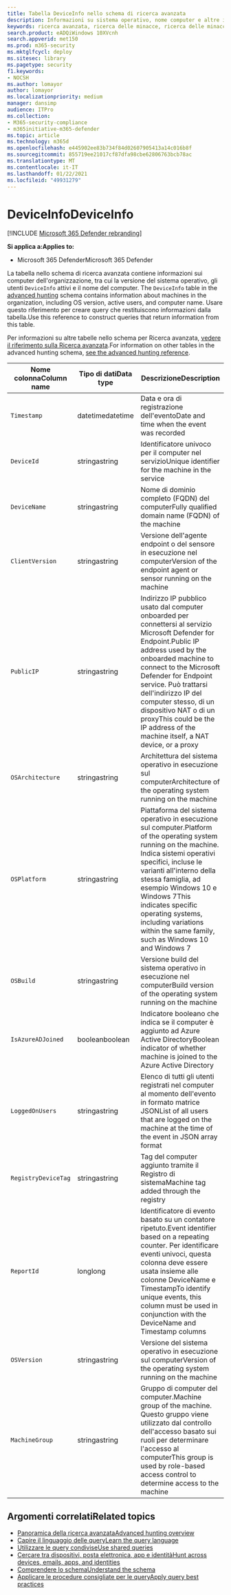 ```yaml
---
title: Tabella DeviceInfo nello schema di ricerca avanzata
description: Informazioni su sistema operativo, nome computer e altre informazioni sul computer nella tabella DeviceInfo dello schema di ricerca avanzata
keywords: ricerca avanzata, ricerca delle minacce, ricerca delle minacce informatiche, microsoft threat protection, Microsoft 365, mtp, m365, ricerca, query, telemetria, riferimento allo schema, kusto, tabella, colonna, tipo di dati, descrizione, machineinfo, DeviceInfo, dispositivo, computer, sistema operativo, piattaforma, utenti
search.product: eADQiWindows 10XVcnh
search.appverid: met150
ms.prod: m365-security
ms.mktglfcycl: deploy
ms.sitesec: library
ms.pagetype: security
f1.keywords:
- NOCSH
ms.author: lomayor
author: lomayor
ms.localizationpriority: medium
manager: dansimp
audience: ITPro
ms.collection:
- M365-security-compliance
- m365initiative-m365-defender
ms.topic: article
ms.technology: m365d
ms.openlocfilehash: e445902ee83b734f84d02607905413a14c016b8f
ms.sourcegitcommit: 855719ee21017cf87dfa98cbe62806763bcb78ac
ms.translationtype: MT
ms.contentlocale: it-IT
ms.lasthandoff: 01/22/2021
ms.locfileid: "49931279"
---
```

# <a name="deviceinfo"></a><span data-ttu-id="6c9a3-104">DeviceInfo</span><span class="sxs-lookup"><span data-stu-id="6c9a3-104">DeviceInfo</span></span>

[!INCLUDE [Microsoft 365 Defender rebranding](../includes/microsoft-defender.md)]


<span data-ttu-id="6c9a3-105">**Si applica a:**</span><span class="sxs-lookup"><span data-stu-id="6c9a3-105">**Applies to:**</span></span>
- <span data-ttu-id="6c9a3-106">Microsoft 365 Defender</span><span class="sxs-lookup"><span data-stu-id="6c9a3-106">Microsoft 365 Defender</span></span>



<span data-ttu-id="6c9a3-107">La tabella nello schema di ricerca avanzata contiene informazioni sui computer dell'organizzazione, tra cui la versione del sistema operativo, gli utenti `DeviceInfo` attivi e il nome del computer. [](advanced-hunting-overview.md)</span><span class="sxs-lookup"><span data-stu-id="6c9a3-107">The `DeviceInfo` table in the [advanced hunting](advanced-hunting-overview.md) schema contains information about machines in the organization, including OS version, active users, and computer name.</span></span> <span data-ttu-id="6c9a3-108">Usare questo riferimento per creare query che restituiscono informazioni dalla tabella.</span><span class="sxs-lookup"><span data-stu-id="6c9a3-108">Use this reference to construct queries that return information from this table.</span></span>

<span data-ttu-id="6c9a3-109">Per informazioni su altre tabelle nello schema per Ricerca avanzata, [vedere il riferimento sulla Ricerca avanzata](advanced-hunting-schema-tables.md).</span><span class="sxs-lookup"><span data-stu-id="6c9a3-109">For information on other tables in the advanced hunting schema, [see the advanced hunting reference](advanced-hunting-schema-tables.md).</span></span>

| <span data-ttu-id="6c9a3-110">Nome colonna</span><span class="sxs-lookup"><span data-stu-id="6c9a3-110">Column name</span></span> | <span data-ttu-id="6c9a3-111">Tipo di dati</span><span class="sxs-lookup"><span data-stu-id="6c9a3-111">Data type</span></span> | <span data-ttu-id="6c9a3-112">Descrizione</span><span class="sxs-lookup"><span data-stu-id="6c9a3-112">Description</span></span> |
|-------------|-----------|-------------|
| `Timestamp` | <span data-ttu-id="6c9a3-113">datetime</span><span class="sxs-lookup"><span data-stu-id="6c9a3-113">datetime</span></span> | <span data-ttu-id="6c9a3-114">Data e ora di registrazione dell'evento</span><span class="sxs-lookup"><span data-stu-id="6c9a3-114">Date and time when the event was recorded</span></span> |
| `DeviceId` | <span data-ttu-id="6c9a3-115">stringa</span><span class="sxs-lookup"><span data-stu-id="6c9a3-115">string</span></span> | <span data-ttu-id="6c9a3-116">Identificatore univoco per il computer nel servizio</span><span class="sxs-lookup"><span data-stu-id="6c9a3-116">Unique identifier for the machine in the service</span></span> |
| `DeviceName` | <span data-ttu-id="6c9a3-117">stringa</span><span class="sxs-lookup"><span data-stu-id="6c9a3-117">string</span></span> | <span data-ttu-id="6c9a3-118">Nome di dominio completo (FQDN) del computer</span><span class="sxs-lookup"><span data-stu-id="6c9a3-118">Fully qualified domain name (FQDN) of the machine</span></span> |
| `ClientVersion` | <span data-ttu-id="6c9a3-119">stringa</span><span class="sxs-lookup"><span data-stu-id="6c9a3-119">string</span></span> | <span data-ttu-id="6c9a3-120">Versione dell'agente endpoint o del sensore in esecuzione nel computer</span><span class="sxs-lookup"><span data-stu-id="6c9a3-120">Version of the endpoint agent or sensor running on the machine</span></span> |
| `PublicIP` | <span data-ttu-id="6c9a3-121">stringa</span><span class="sxs-lookup"><span data-stu-id="6c9a3-121">string</span></span> | <span data-ttu-id="6c9a3-122">Indirizzo IP pubblico usato dal computer onboarded per connettersi al servizio Microsoft Defender for Endpoint.</span><span class="sxs-lookup"><span data-stu-id="6c9a3-122">Public IP address used by the onboarded machine to connect to the Microsoft  Defender for Endpoint service.</span></span> <span data-ttu-id="6c9a3-123">Può trattarsi dell'indirizzo IP del computer stesso, di un dispositivo NAT o di un proxy</span><span class="sxs-lookup"><span data-stu-id="6c9a3-123">This could be the IP address of the machine itself, a NAT device, or a proxy</span></span> |
| `OSArchitecture` | <span data-ttu-id="6c9a3-124">stringa</span><span class="sxs-lookup"><span data-stu-id="6c9a3-124">string</span></span> | <span data-ttu-id="6c9a3-125">Architettura del sistema operativo in esecuzione sul computer</span><span class="sxs-lookup"><span data-stu-id="6c9a3-125">Architecture of the operating system running on the machine</span></span> |
| `OSPlatform` | <span data-ttu-id="6c9a3-126">stringa</span><span class="sxs-lookup"><span data-stu-id="6c9a3-126">string</span></span> | <span data-ttu-id="6c9a3-127">Piattaforma del sistema operativo in esecuzione sul computer.</span><span class="sxs-lookup"><span data-stu-id="6c9a3-127">Platform of the operating system running on the machine.</span></span> <span data-ttu-id="6c9a3-128">Indica sistemi operativi specifici, incluse le varianti all'interno della stessa famiglia, ad esempio Windows 10 e Windows 7</span><span class="sxs-lookup"><span data-stu-id="6c9a3-128">This indicates specific operating systems, including variations within the same family, such as Windows 10 and Windows 7</span></span> |
| `OSBuild` | <span data-ttu-id="6c9a3-129">stringa</span><span class="sxs-lookup"><span data-stu-id="6c9a3-129">string</span></span> | <span data-ttu-id="6c9a3-130">Versione build del sistema operativo in esecuzione nel computer</span><span class="sxs-lookup"><span data-stu-id="6c9a3-130">Build version of the operating system running on the machine</span></span> |
| `IsAzureADJoined` | <span data-ttu-id="6c9a3-131">boolean</span><span class="sxs-lookup"><span data-stu-id="6c9a3-131">boolean</span></span> | <span data-ttu-id="6c9a3-132">Indicatore booleano che indica se il computer è aggiunto ad Azure Active Directory</span><span class="sxs-lookup"><span data-stu-id="6c9a3-132">Boolean indicator of whether machine is joined to the Azure Active Directory</span></span> |
| `LoggedOnUsers` | <span data-ttu-id="6c9a3-133">stringa</span><span class="sxs-lookup"><span data-stu-id="6c9a3-133">string</span></span> | <span data-ttu-id="6c9a3-134">Elenco di tutti gli utenti registrati nel computer al momento dell'evento in formato matrice JSON</span><span class="sxs-lookup"><span data-stu-id="6c9a3-134">List of all users that are logged on the machine at the time of the event in JSON array format</span></span> |
| `RegistryDeviceTag` | <span data-ttu-id="6c9a3-135">stringa</span><span class="sxs-lookup"><span data-stu-id="6c9a3-135">string</span></span> | <span data-ttu-id="6c9a3-136">Tag del computer aggiunto tramite il Registro di sistema</span><span class="sxs-lookup"><span data-stu-id="6c9a3-136">Machine tag added through the registry</span></span> |
| `ReportId` | <span data-ttu-id="6c9a3-137">long</span><span class="sxs-lookup"><span data-stu-id="6c9a3-137">long</span></span> | <span data-ttu-id="6c9a3-138">Identificatore di evento basato su un contatore ripetuto.</span><span class="sxs-lookup"><span data-stu-id="6c9a3-138">Event identifier based on a repeating counter.</span></span> <span data-ttu-id="6c9a3-139">Per identificare eventi univoci, questa colonna deve essere usata insieme alle colonne DeviceName e Timestamp</span><span class="sxs-lookup"><span data-stu-id="6c9a3-139">To identify unique events, this column must be used in conjunction with the DeviceName and Timestamp columns</span></span> |
| `OSVersion` | <span data-ttu-id="6c9a3-140">stringa</span><span class="sxs-lookup"><span data-stu-id="6c9a3-140">string</span></span> | <span data-ttu-id="6c9a3-141">Versione del sistema operativo in esecuzione sul computer</span><span class="sxs-lookup"><span data-stu-id="6c9a3-141">Version of the operating system running on the machine</span></span> |
| `MachineGroup` | <span data-ttu-id="6c9a3-142">stringa</span><span class="sxs-lookup"><span data-stu-id="6c9a3-142">string</span></span> | <span data-ttu-id="6c9a3-143">Gruppo di computer del computer.</span><span class="sxs-lookup"><span data-stu-id="6c9a3-143">Machine group of the machine.</span></span> <span data-ttu-id="6c9a3-144">Questo gruppo viene utilizzato dal controllo dell'accesso basato sui ruoli per determinare l'accesso al computer</span><span class="sxs-lookup"><span data-stu-id="6c9a3-144">This group is used by role-based access control to determine access to the machine</span></span> |

## <a name="related-topics"></a><span data-ttu-id="6c9a3-145">Argomenti correlati</span><span class="sxs-lookup"><span data-stu-id="6c9a3-145">Related topics</span></span>
- [<span data-ttu-id="6c9a3-146">Panoramica della ricerca avanzata</span><span class="sxs-lookup"><span data-stu-id="6c9a3-146">Advanced hunting overview</span></span>](advanced-hunting-overview.md)
- [<span data-ttu-id="6c9a3-147">Capire il linguaggio delle query</span><span class="sxs-lookup"><span data-stu-id="6c9a3-147">Learn the query language</span></span>](advanced-hunting-query-language.md)
- [<span data-ttu-id="6c9a3-148">Utilizzare le query condivise</span><span class="sxs-lookup"><span data-stu-id="6c9a3-148">Use shared queries</span></span>](advanced-hunting-shared-queries.md)
- [<span data-ttu-id="6c9a3-149">Cercare tra dispositivi, posta elettronica, app e identità</span><span class="sxs-lookup"><span data-stu-id="6c9a3-149">Hunt across devices, emails, apps, and identities</span></span>](advanced-hunting-query-emails-devices.md)
- [<span data-ttu-id="6c9a3-150">Comprendere lo schema</span><span class="sxs-lookup"><span data-stu-id="6c9a3-150">Understand the schema</span></span>](advanced-hunting-schema-tables.md)
- [<span data-ttu-id="6c9a3-151">Applicare le procedure consigliate per le query</span><span class="sxs-lookup"><span data-stu-id="6c9a3-151">Apply query best practices</span></span>](advanced-hunting-best-practices.md)

